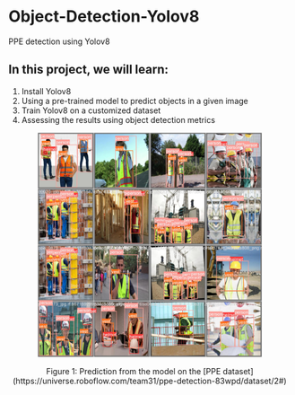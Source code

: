 # Object-Detection-Yolov8
PPE detection using Yolov8

## In this project, we will learn:
1. Install Yolov8
2. Using a pre-trained model to predict objects in a given image
3. Train Yolov8 on a customized dataset
4. Assessing the results using object detection metrics

<!-- ![image](images/val_batch0_labels.jpg) -->
<div align="center">
  <img src="./images/val_batch0_labels.jpg" height="400">
</div>
<p align="center">
  Figure 1: Prediction from the model on the [PPE dataset](https://universe.roboflow.com/team31/ppe-detection-83wpd/dataset/2#)
</p>
